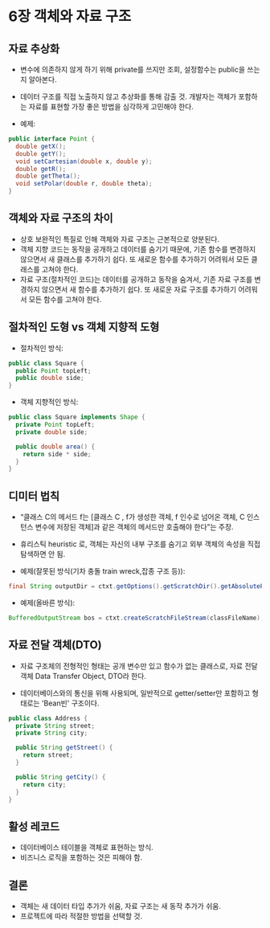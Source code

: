 # 6장 객체와 자료 구조

## 자료 추상화
- 변수에 의존하지 않게 하기 위해 private를 쓰지만 조회, 설정함수는 public을 쓰는지 알아본다. 

- 데이터 구조를 직접 노출하지 않고 추상화를 통해 감출 것. 개발자는 객체가 포함하는 자료를 표현할 가장 좋은 방법을 심각하게 고민해야 한다.

- 예제:

```java
public interface Point {
  double getX();
  double getY();
  void setCartesian(double x, double y);
  double getR();
  double getTheta();
  void setPolar(double r, double theta);
}
```

## 객체와 자료 구조의 차이
- 상호 보완적인 특질로 인해 객체와 자료 구조는 근본적으로 양분된다.
- 객체 지향 코드는 동작을 공개하고 데이터를 숨기기 때문에, 기존 함수를 변경하지 않으면서 새 클래스를 추가하기 쉽다. 또 새로운 함수를 추가하기 어려워서 모든 클래스를 고쳐야 한다.
- 자료 구조(절차적인 코드)는 데이터를 공개하고 동작을 숨겨서, 기존 자료 구조를 변경하지 않으면서 새 함수를 추가하기 쉽다. 또 새로운 자료 구조를 추가하기 어려워서 모든 함수를 고쳐야 한다.

## 절차적인 도형 vs 객체 지향적 도형
- 절차적인 방식:

```java
public class Square {
  public Point topLeft;
  public double side;
}
```

- 객체 지향적인 방식:

```java
public class Square implements Shape {
  private Point topLeft;
  private double side;

  public double area() {
    return side * side;
  }
}
```

## 디미터 법칙
- “클래스 C의 메서드 f는 [클래스 C
, f가 생성한 객체, f 인수로 넘어온 객체, C 인스턴스 변수에 저장된 객체]과 같은 객체의 메서드만 호출해야 한다”는 주장.

- 휴리스틱 heuristic 로, 객체는 자신의 내부 구조를 숨기고 외부 객체의 속성을 직접 탐색하면 안 됨.

- 예제(잘못된 방식(기차 충돌 train
wreck,잡종 구조 등)):

```java
final String outputDir = ctxt.getOptions().getScratchDir().getAbsolutePath();
```

- 예제(올바른 방식):

```java
BufferedOutputStream bos = ctxt.createScratchFileStream(classFileName);
```

## 자료 전달 객체(DTO)
- 자료 구조체의 전형적인 형태는 공개 변수만 있고 함수가 없는 클래스로, 자료 전달 객체 Data Transfer Object, DTO라 한다. 

- 데이터베이스와의 통신을 위해 사용되며, 일반적으로 getter/setter만 포함하고 형태로는 'Bean빈' 구조이다.

```java
public class Address {
  private String street;
  private String city;

  public String getStreet() {
    return street;
  }

  public String getCity() {
    return city;
  }
}
```

## 활성 레코드
- 데이터베이스 테이블을 객체로 표현하는 방식.
- 비즈니스 로직을 포함하는 것은 피해야 함.

## 결론
- 객체는 새 데이터 타입 추가가 쉬움, 자료 구조는 새 동작 추가가 쉬움.
- 프로젝트에 따라 적절한 방법을 선택할 것.
